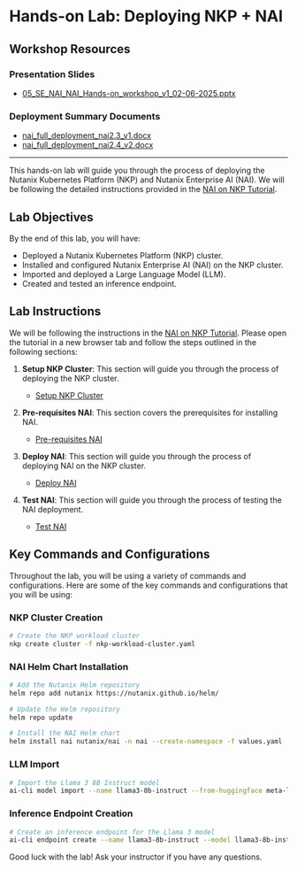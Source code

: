 


# Hands-on Lab: Deploying NKP + NAI

## Workshop Resources

### Presentation Slides
- [05_SE_NAI_NAI_Hands-on_workshop_v1_02-06-2025.pptx](https://nutanixinc-my.sharepoint.com/:p:/r/personal/husain_ebrahim_nutanix_com/Documents/workshops/se_nai_workshop/slides/05_SE_NAI_NAI_Hands-on_workshop_v1_02-06-2025.pptx?d=w00c4654901584f1b995a78c21dd25aa0&csf=1&web=1&e=7GD1Q4)

### Deployment Summary Documents
- [nai_full_deployment_nai2.3_v1.docx](https://nutanixinc-my.sharepoint.com/:w:/r/personal/husain_ebrahim_nutanix_com/Documents/workshops/se_nai_workshop/assets/nai_full_deployment_nai2.3_v1.docx?d=wd86810758dbe48af98915108c3102a18&csf=1&web=1&e=3I1E3D)
- [nai_full_deployment_nai2.4_v2.docx](https://nutanixinc-my.sharepoint.com/:w:/r/personal/husain_ebrahim_nutanix_com/Documents/workshops/se_nai_workshop/assets/nai_full_deployment_nai2.4_v2.docx?d=wf755d704ae724b11a4486a7297a26d5c&csf=1&web=1&e=44hr5v)

---

This hands-on lab will guide you through the process of deploying the Nutanix Kubernetes Platform (NKP) and Nutanix Enterprise AI (NAI). We will be following the detailed instructions provided in the [NAI on NKP Tutorial](https://nai.howntnx.win/iep/).

## Lab Objectives

By the end of this lab, you will have:

*   Deployed a Nutanix Kubernetes Platform (NKP) cluster.
*   Installed and configured Nutanix Enterprise AI (NAI) on the NKP cluster.
*   Imported and deployed a Large Language Model (LLM).
*   Created and tested an inference endpoint.

## Lab Instructions

We will be following the instructions in the [NAI on NKP Tutorial](https://nai.howntnx.win/iep/). Please open the tutorial in a new browser tab and follow the steps outlined in the following sections:

1.  **Setup NKP Cluster**: This section will guide you through the process of deploying the NKP cluster.
    *   [Setup NKP Cluster](https://nai.howntnx.win/infra/infra_nkp/)

2.  **Pre-requisites NAI**: This section covers the prerequisites for installing NAI.
    *   [Pre-requisites NAI](https://nai.howntnx.win/iep/nai_pre_reqs/)

3.  **Deploy NAI**: This section will guide you through the process of deploying NAI on the NKP cluster.
    *   [Deploy NAI](https://nai.howntnx.win/iep/deploy_nai/)

4.  **Test NAI**: This section will guide you through the process of testing the NAI deployment.
    *   [Test NAI](https://nai.howntnx.win/iep/test_nai/)

## Key Commands and Configurations

Throughout the lab, you will be using a variety of commands and configurations. Here are some of the key commands and configurations that you will be using:

### NKP Cluster Creation

```bash
# Create the NKP workload cluster
nkp create cluster -f nkp-workload-cluster.yaml
```

### NAI Helm Chart Installation

```bash
# Add the Nutanix Helm repository
helm repo add nutanix https://nutanix.github.io/helm/

# Update the Helm repository
helm repo update

# Install the NAI Helm chart
helm install nai nutanix/nai -n nai --create-namespace -f values.yaml
```

### LLM Import

```bash
# Import the Llama 3 8B Instruct model
ai-cli model import --name llama3-8b-instruct --from-huggingface meta-llama/Llama-3-8B-Instruct
```

### Inference Endpoint Creation

```bash
# Create an inference endpoint for the Llama 3 model
ai-cli endpoint create --name llama3-8b-instruct --model llama3-8b-instruct --gpus 1
```

Good luck with the lab! Ask your instructor if you have any questions.


